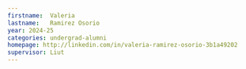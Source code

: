 ```yaml
---
firstname:  Valeria
lastname:   Ramirez Osorio
year: 2024-25
categories: undergrad-alumni
homepage: http://linkedin.com/in/valeria-ramirez-osorio-3b1a49202
supervisor: Liut
---
```

